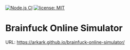 [![Node.js CI](https://github.com/arkark/brainfuck-online-simulator/workflows/Node.js%20CI/badge.svg)](https://github.com/arkark/brainfuck-online-simulator/actions)
[![license: MIT](https://img.shields.io/badge/license-MIT-yellow.svg)](https://github.com/arkark/brainfuck-online-simulator/blob/master/LICENSE)

# Brainfuck Online Simulator

URL: https://arkark.github.io/brainfuck-online-simulator/

